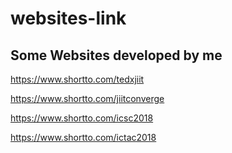# websites-link

## Some Websites developed by me

https://www.shortto.com/tedxjiit

https://www.shortto.com/jiitconverge

https://www.shortto.com/icsc2018

https://www.shortto.com/ictac2018
